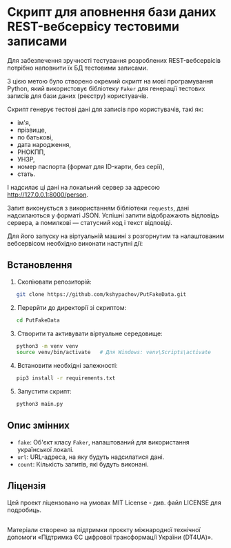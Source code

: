 # Скрипт для аповнення бази даних REST-вебсервісу тестовими записами

Для забезпечення зручності тестування розроблених REST-вебсервісів потрібно наповнити їх БД тестовими записами.

З цією метою було створено окремий скрипт на мові програмування Python, який використовує бібліотеку `Faker` для генерації тестових записів для бази даних (реєстру) користувачів.

Скрипт генерує тестові дані для записів про користувачів, такі як:

- ім'я, 
-  прізвище, 
-  по батькові, 
-  дата народження, 
-  РНОКПП, 
-  УНЗР, 
-  номер паспорта (формат для ID-карти, без серії),
-  стать.

І надсилає ці дані на локальний сервер за адресою http://127.0.0.1:8000/person.

Запит виконується з використанням бібліотеки `requests`, дані надсилаються у форматі JSON. Успішні запити відображають відповідь сервера, а помилкові — статусний код і текст відповіді.

Для його запуску на віртуальній машині з розгорнутим та налаштованим вебсервісом необхідно виконати наступні дії:

## Встановлення

1.  Скопіювати репозиторій:

```bash
   git clone https://github.com/kshypachov/PutFakeData.git
```
2. Перерйти до директорії зі скриптом:

```bash
   cd PutFakeData
```

3. Створити та активувати віртуальне середовище:

```bash
   python3 -m venv venv
   source venv/bin/activate   # Для Windows: venv\Scripts\activate
```

4. Встановити необхідні залежності:

```bash
   pip3 install -r requirements.txt
```
5. Запустити скрипт:
```bash
   python3 main.py
```

## Опис змінних

- `fake`: Об'єкт класу `Faker`, налаштований для використання української локалі.
- `url`: URL-адреса, на яку будуть надсилатися дані.
- `count`: Кількість запитів, які будуть виконані.


## Ліцензія

Цей проект ліцензовано на умовах MIT License - див. файл LICENSE для подробиць.

##
Матеріали створено за підтримки проєкту міжнародної технічної допомоги «Підтримка ЄС цифрової трансформації України (DT4UA)».
